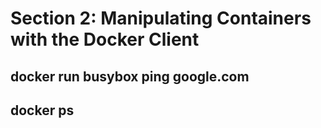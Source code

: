 # Section 2: Manipulating Containers with the Docker Client
## docker run busybox ping google.com
## docker ps